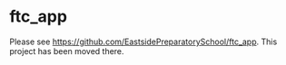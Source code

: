 # ftc_app
Please see https://github.com/EastsidePreparatorySchool/ftc_app. This project has been moved there.
